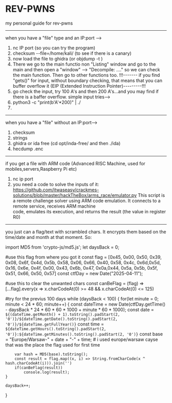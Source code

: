 # REV-PWNS
my personal guide for rev-pwns

------------------------------------------------------------------------------------------------------------------------
when you have a "file" type and an IP:port -->
1. nc IP port (so you can try the program)
2. checksum --file=/home/kali/<thefile>  (to see if there is a canary)
3. now load the file to ghidra  (or objdump -t <filename>) 
4. There we go to the main functio non "Listing" window and go to the main and then open a "window" --> "Decompile: ...."
   so we can check the main function. Then go to other functions too.
!!!------- if you find "gets()" for input, without boundary checking, that means that you can buffer overflow it (EIP (Extended Instruction Pointer)---------!!!
5. go check the input, try 100 A's and then 200 A's...and you may find if there is a baffer overflow.
                            simple input tries-->
6. python3 -c "print(b'A'*200)" | ./<filename>
7. 

-------------------------------------------------------------------------------------------------------------------------
when you have a "file" without an IP:port-->
1. checksum
2. strings
3. ghidra or ida free  (cd opt/inda-free/ and then ./ida)
4. hecdump <filename>.enc


-----------------------------------------------------------------------------------------------------------------------
if you get a file with ARM code (Advanced RISC Machine, used for mobiles,servers,Raspberry Pi etc)
1. nc ip port
2. you need a code to solve the inputs of it:
   https://github.com/itwaseasy/crackmes-solutions/blob/master/hackTheBox/arms_race/emulator.py
   This script is a remote challenge solver using ARM code emulation. It connects to a remote service, receives ARM machine    
   code, emulates its execution, and returns the result (the value in register R0)

--------------------------------------------------------------------------------------------------------------------------
you just can a flag/text with scrambled chars. It encrypts them based on the time/date and month at that moment. So:

import MD5 from 'crypto-js/md5.js';
let daysBack = 0;

#use this flag from where you got it
const flag = [0x45, 0x00, 0x50, 0x39, 0x08, 0x6f, 0x4d, 0x5b, 0x58, 0x06, 0x66, 0x40, 0x58, 0x4c, 0x6d,0x5d, 0x16, 0x6e, 0x4f, 0x00, 0x43, 0x6b, 0x47, 0x0a,0x44, 0x5a, 0x5b, 0x5f, 0x51, 0x66, 0x50, 0x57]
const ctfDay = new Date("2025-04-11");

#use this to clear the unwanted chars
const canBeFlag = (flag) => [...flag].every(x => x.charCodeAt(0) >= 48 && x.charCodeAt(0) <= 125)


#try for the previus 100 days
while (daysBack < 100) {
    for(let minute = 0; minute < 24 * 60; minute++) {
        const dateTime = new Date(ctfDay.getTime() - daysBack * 24 * 60 * 60 * 1000 + minute * 60 * 1000);
        const date = `${(dateTime.getMonth() + 1).toString().padStart(2, '0')}/${dateTime.getDate().toString().padStart(2, '0')}/${dateTime.getFullYear()}`
        const time = `${dateTime.getHours().toString().padStart(2, '0')}:${dateTime.getMinutes().toString().padStart(2, '0')}`
        const base = "Europe/Warsaw-" + date + "-" + time;
         # i used europe/warsaw cayse that was the place the flag used for first time
   
        var hash = MD5(base).toString();
        const result = flag.map((x, i) => String.fromCharCode(x ^ hash.charCodeAt(i))).join('')
        if(canBeFlag(result))
            console.log(result);
    }

    daysBack++;
}
